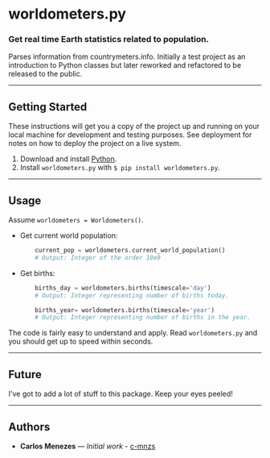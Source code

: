 # worldometers.py
### Get real time Earth statistics related to population.
Parses information from countrymeters.info. Initially a test project as an introduction to Python classes but later reworked and refactored to be released to the public.

---

## Getting Started
These instructions will get you a copy of the project up and running on your local machine for development and testing purposes. See deployment for notes on how to deploy the project on a live system.

1. Download and install [Python](https://www.python.org/downloads/).
2. Install `worldometers.py` with `$ pip install worldometers.py`.

---

## Usage
Assume `worldometers = Worldometers()`.

* Get current world population:

    ```python
        current_pop = worldometers.current_world_population()
        # Output: Integer of the order 10e9
    ```

* Get births:

    ```python
        births_day = worldometers.births(timescale='day')
        # Output: Integer representing number of births today.

        births_year= worldometers.births(timescale='year')
        # Output: Integer representing number of births in the year.
    ```

The code is fairly easy to understand and apply. Read `worldometers.py` and you should get up to speed within seconds.

---

## Future
I've got to add a lot of stuff to this package. Keep your eyes peeled!

---

## Authors
* **Carlos Menezes** — *Initial work* - [c-mnzs](https://github.com/c-mnzs)

